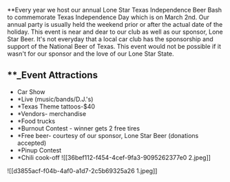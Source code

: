 **Every year we host our annual Lone Star Texas Independence Beer Bash to commemorate Texas Independence Day which is on March 2nd. Our annual party is usually held the weekend prior or after the actual date of the holiday. This event is near and dear to our club as well as our sponsor, Lone Star Beer. It's not everyday that a local car club has the sponsorship and support of the National Beer of Texas. This event would not be possible if it wasn't for our sponsor and the love of our Lone Star State.  

## **_Event Attractions
- Car Show
- *Live (music/bands/D.J.'s)
- *Texas Theme tattoos-$40
- *Vendors- merchandise
- *Food trucks
- *Burnout Contest - winner gets 2 free tires
- *Free beer- courtesy of our sponsor, Lone Star Beer (donations accepted)
- *Pinup Contest
- *Chili cook-off
![[36bef112-f454-4cef-9fa3-9095262377e0 2.jpeg]]

![[d3855acf-f04b-4af0-a1d7-2c5b69325a26 1.jpeg]]
























